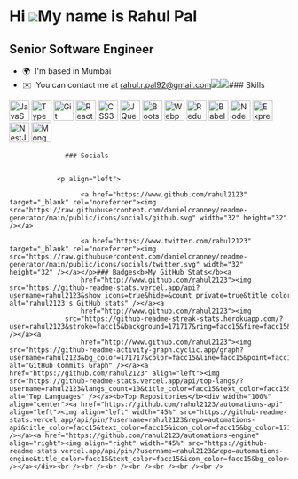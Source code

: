 Hi ![](https://user-images.githubusercontent.com/18350557/176309783-0785949b-9127-417c-8b55-ab5a4333674e.gif)My name is Rahul Pal
=================================================================================================================================

Senior Software Engineer
------------------------

*   🌍  I'm based in Mumbai
*   ✉️  You can contact me at [rahul.r.pal92@gmail.com](mailto:rahul.r.pal92@gmail.com)<a href="https://www.github.com/rahul2123" target="_blank" rel="noreferrer"><img
                  src="https://img.shields.io/github/followers/rahul2123?logo=github&style=for-the-badge&color=facc15&labelColor=171717" /></a><a href="https://www.twitter.com/rahul2123" target="_blank" rel="noreferrer"><img
                  src="https://img.shields.io/twitter/follow/rahul2123?logo=twitter&style=for-the-badge&color=facc15&labelColor=171717"
                /></a>### Skills 
<p align="left">
<a href="https://developer.mozilla.org/en-US/docs/Web/JavaScript" target="_blank" rel="noreferrer"><img src="https://raw.githubusercontent.com/danielcranney/readme-generator/main/public/icons/skills/javascript-colored.svg" width="36" height="36" alt="JavaScript" /></a>
<a href="https://www.typescriptlang.org/" target="_blank" rel="noreferrer"><img src="https://raw.githubusercontent.com/danielcranney/readme-generator/main/public/icons/skills/typescript-colored.svg" width="36" height="36" alt="TypeScript" /></a>
<a href="https://git-scm.com/" target="_blank" rel="noreferrer"><img src="https://raw.githubusercontent.com/danielcranney/readme-generator/main/public/icons/skills/git-colored.svg" width="36" height="36" alt="Git" /></a>
<a href="https://reactjs.org/" target="_blank" rel="noreferrer"><img src="https://raw.githubusercontent.com/danielcranney/readme-generator/main/public/icons/skills/react-colored.svg" width="36" height="36" alt="React" /></a>
<a href="https://www.w3.org/TR/CSS/#css" target="_blank" rel="noreferrer"><img src="https://raw.githubusercontent.com/danielcranney/readme-generator/main/public/icons/skills/css3-colored.svg" width="36" height="36" alt="CSS3" /></a>
<a href="https://jquery.com/" target="_blank" rel="noreferrer"><img src="https://raw.githubusercontent.com/danielcranney/readme-generator/main/public/icons/skills/jquery-colored.svg" width="36" height="36" alt="JQuery" /></a>
<a href="https://getbootstrap.com/" target="_blank" rel="noreferrer"><img src="https://raw.githubusercontent.com/danielcranney/readme-generator/main/public/icons/skills/bootstrap-colored.svg" width="36" height="36" alt="Bootstrap" /></a>
<a href="https://webpack.js.org/" target="_blank" rel="noreferrer"><img src="https://raw.githubusercontent.com/danielcranney/readme-generator/main/public/icons/skills/webpack-colored.svg" width="36" height="36" alt="Webpack" /></a>
<a href="https://redux.js.org/" target="_blank" rel="noreferrer"><img src="https://raw.githubusercontent.com/danielcranney/readme-generator/main/public/icons/skills/redux-colored.svg" width="36" height="36" alt="Redux" /></a>
<a href="https://babeljs.io/" target="_blank" rel="noreferrer"><img src="https://raw.githubusercontent.com/danielcranney/readme-generator/main/public/icons/skills/babel-colored.svg" width="36" height="36" alt="Babel" /></a>
<a href="https://nodejs.org/en/" target="_blank" rel="noreferrer"><img src="https://raw.githubusercontent.com/danielcranney/readme-generator/main/public/icons/skills/nodejs-colored.svg" width="36" height="36" alt="NodeJS" /></a>
<a href="https://expressjs.com/" target="_blank" rel="noreferrer"><img src="https://raw.githubusercontent.com/danielcranney/readme-generator/main/public/icons/skills/express-colored.svg" width="36" height="36" alt="Express" /></a>
<a href="https://docs.nestjs.com/" target="_blank" rel="noreferrer"><img src="https://raw.githubusercontent.com/danielcranney/readme-generator/main/public/icons/skills/nestjs-colored.svg" width="36" height="36" alt="NestJS" /></a>
<a href="https://www.mongodb.com/" target="_blank" rel="noreferrer"><img src="https://raw.githubusercontent.com/danielcranney/readme-generator/main/public/icons/skills/mongodb-colored.svg" width="36" height="36" alt="MongoDB" /></a>
</p>
                    
                  ### Socials
                  
                  
                <p align="left">
                          
                      <a href="https://www.github.com/rahul2123" target="_blank" rel="noreferrer"><img src="https://raw.githubusercontent.com/danielcranney/readme-generator/main/public/icons/socials/github.svg" width="32" height="32" /></a>
                          
                      <a href="https://www.twitter.com/rahul2123" target="_blank" rel="noreferrer"><img src="https://raw.githubusercontent.com/danielcranney/readme-generator/main/public/icons/socials/twitter.svg" width="32" height="32" /></a></p>### Badges<b>My GitHub Stats</b><a
                      href="http://www.github.com/rahul2123"><img src="https://github-readme-stats.vercel.app/api?username=rahul2123&show_icons=true&hide=&count_private=true&title_color=facc15&text_color=facc15&icon_color=facc15&bg_color=171717&hide_border=true&show_icons=true" alt="rahul2123's GitHub stats" /></a><a
                      href="http://www.github.com/rahul2123"><img
                  src="https://github-readme-streak-stats.herokuapp.com/?user=rahul2123&stroke=facc15&background=171717&ring=facc15&fire=facc15&currStreakNum=facc15&currStreakLabel=facc15&sideNums=facc15&sideLabels=facc15&dates=facc15&hide_border=true" /></a><a
                      href="http://www.github.com/rahul2123"><img src="https://github-readme-activity-graph.cyclic.app/graph?username=rahul2123&bg_color=171717&color=facc15&line=facc15&point=facc15&area_color=171717&area=true&hide_border=true&custom_title=GitHub%20Commits%20Graph" alt="GitHub Commits Graph" /></a><a href="https://github.com/rahul2123" align="left"><img src="https://github-readme-stats.vercel.app/api/top-langs/?username=rahul2123&langs_count=10&title_color=facc15&text_color=facc15&icon_color=facc15&bg_color=171717&hide_border=true&locale=en&custom_title=Top%20%Languages" alt="Top Languages" /></a><b>Top Repositories</b><div width="100%" align="center"><a href="https://github.com/rahul2123/automations-api" align="left"><img align="left" width="45%" src="https://github-readme-stats.vercel.app/api/pin/?username=rahul2123&repo=automations-api&title_color=facc15&text_color=facc15&icon_color=facc15&bg_color=171717&hide_border=true&locale=en" /></a><a href="https://github.com/rahul2123/automations-engine" align="right"><img align="right" width="45%" src="https://github-readme-stats.vercel.app/api/pin/?username=rahul2123&repo=automations-engine&title_color=facc15&text_color=facc15&icon_color=facc15&bg_color=171717&hide_border=true&locale=en" /></a></div><br /><br /><br /><br /><br /><br /><br />
